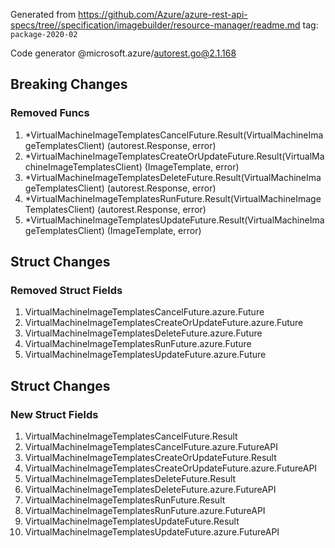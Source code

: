 Generated from https://github.com/Azure/azure-rest-api-specs/tree//specification/imagebuilder/resource-manager/readme.md tag: `package-2020-02`

Code generator @microsoft.azure/autorest.go@2.1.168

## Breaking Changes

### Removed Funcs

1. *VirtualMachineImageTemplatesCancelFuture.Result(VirtualMachineImageTemplatesClient) (autorest.Response, error)
1. *VirtualMachineImageTemplatesCreateOrUpdateFuture.Result(VirtualMachineImageTemplatesClient) (ImageTemplate, error)
1. *VirtualMachineImageTemplatesDeleteFuture.Result(VirtualMachineImageTemplatesClient) (autorest.Response, error)
1. *VirtualMachineImageTemplatesRunFuture.Result(VirtualMachineImageTemplatesClient) (autorest.Response, error)
1. *VirtualMachineImageTemplatesUpdateFuture.Result(VirtualMachineImageTemplatesClient) (ImageTemplate, error)

## Struct Changes

### Removed Struct Fields

1. VirtualMachineImageTemplatesCancelFuture.azure.Future
1. VirtualMachineImageTemplatesCreateOrUpdateFuture.azure.Future
1. VirtualMachineImageTemplatesDeleteFuture.azure.Future
1. VirtualMachineImageTemplatesRunFuture.azure.Future
1. VirtualMachineImageTemplatesUpdateFuture.azure.Future

## Struct Changes

### New Struct Fields

1. VirtualMachineImageTemplatesCancelFuture.Result
1. VirtualMachineImageTemplatesCancelFuture.azure.FutureAPI
1. VirtualMachineImageTemplatesCreateOrUpdateFuture.Result
1. VirtualMachineImageTemplatesCreateOrUpdateFuture.azure.FutureAPI
1. VirtualMachineImageTemplatesDeleteFuture.Result
1. VirtualMachineImageTemplatesDeleteFuture.azure.FutureAPI
1. VirtualMachineImageTemplatesRunFuture.Result
1. VirtualMachineImageTemplatesRunFuture.azure.FutureAPI
1. VirtualMachineImageTemplatesUpdateFuture.Result
1. VirtualMachineImageTemplatesUpdateFuture.azure.FutureAPI
